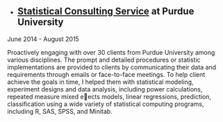 * ## [Statistical Consulting Service](http://www.stat.purdue.edu/scs/index.html) at Purdue University   
June 2014 - August 2015   

Proactively engaging with over 30 clients from Purdue University among various disciplines.
The prompt and detailed procedures or statistic implementations are provided to clients by
communicating their data and requirements through emails or face-to-face meetings. To help client
achieve the goals in time, I helped them with statistical modeling, experiment designs and data
analysis, including power calculations, repeated measure mixed eects models, linear regressions,
prediction, classification using a wide variety of statistical computing programs, including R, SAS,
SPSS, and Minitab.
